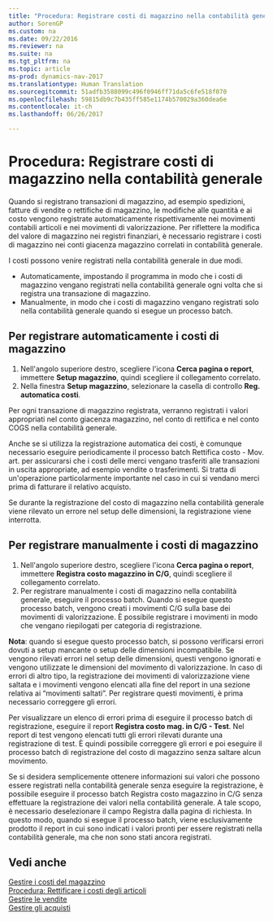 ```yaml
---
title: "Procedura: Registrare costi di magazzino nella contabilità generale"
author: SorenGP
ms.custom: na
ms.date: 09/22/2016
ms.reviewer: na
ms.suite: na
ms.tgt_pltfrm: na
ms.topic: article
ms-prod: dynamics-nav-2017
ms.translationtype: Human Translation
ms.sourcegitcommit: 51adfb3588099c496f0946ff71da5c6fe518f070
ms.openlocfilehash: 59815db9c7b435ff585e1174b570029a360dea6e
ms.contentlocale: it-ch
ms.lasthandoff: 06/26/2017

---
```


# <a name="how-to-post-inventory-costs-to-the-general-ledger"></a>Procedura: Registrare costi di magazzino nella contabilità generale   
Quando si registrano transazioni di magazzino, ad esempio spedizioni, fatture di vendite o rettifiche di magazzino, le modifiche alle quantità e ai costo vengono registrate automaticamente rispettivamente nei movimenti contabili articoli e nei movimenti di valorizzazione. Per riflettere la modifica del valore di magazzino nei registri finanziari, è necessario registrare i costi di magazzino nei conti giacenza magazzino correlati in contabilità generale.

I costi possono venire registrati nella contabilità generale in due modi.

- Automaticamente, impostando il programma in modo che i costi di magazzino vengano registrati nella contabilità generale ogni volta che si registra una transazione di magazzino.
- Manualmente, in modo che i costi di magazzino vengano registrati solo nella contabilità generale quando si esegue un processo batch.


## <a name="to-post-inventory-costs-automatically"></a>Per registrare automaticamente i costi di magazzino
1. Nell'angolo superiore destro, scegliere l'icona **Cerca pagina o report**, immettere **Setup magazzino**, quindi scegliere il collegamento correlato.
2. Nella finestra **Setup magazzino**, selezionare la casella di controllo **Reg. automatica costi**.

Per ogni transazione di magazzino registrata, verranno registrati i valori appropriati nel conto giacenza magazzino, nel conto di rettifica e nel conto COGS nella contabilità generale.

Anche se si utilizza la registrazione automatica dei costi, è comunque necessario eseguire periodicamente il processo batch Rettifica costo - Mov. art. per assicurarsi che i costi delle merci vengano trasferiti alle transazioni in uscita appropriate, ad esempio vendite o trasferimenti. Si tratta di un'operazione particolarmente importante nel caso in cui si vendano merci prima di fatturare il relativo acquisto.

Se durante la registrazione del costo di magazzino nella contabilità generale viene rilevato un errore nel setup delle dimensioni, la registrazione viene interrotta.

## <a name="to-post-inventory-costs-manually"></a>Per registrare manualmente i costi di magazzino
1. Nell'angolo superiore destro, scegliere l'icona **Cerca pagina o report**, immettere **Registra costo magazzino in C/G**, quindi scegliere il collegamento correlato.
2. Per registrare manualmente i costi di magazzino nella contabilità generale, eseguire il processo batch. Quando si esegue questo processo batch, vengono creati i movimenti C/G sulla base dei movimenti di valorizzazione. È possibile registrare i movimenti in modo che vengano riepilogati per categoria di registrazione.

**Nota**: quando si esegue questo processo batch, si possono verificarsi errori dovuti a setup mancante o setup delle dimensioni incompatibile. Se vengono rilevati errori nel setup delle dimensioni, questi vengono ignorati e vengono utilizzate le dimensioni del movimento di valorizzazione. In caso di errori di altro tipo, la registrazione dei movimenti di valorizzazione viene saltata e i movimenti vengono elencati alla fine del report in una sezione relativa ai “movimenti saltati”. Per registrare questi movimenti, è prima necessario correggere gli errori.

Per visualizzare un elenco di errori prima di eseguire il processo batch di registrazione, eseguire il report **Registra costo mag. in C/G - Test**. Nel report di test vengono elencati tutti gli errori rilevati durante una registrazione di test. È quindi possibile correggere gli errori e poi eseguire il processo batch di registrazione del costo di magazzino senza saltare alcun movimento.

Se si desidera semplicemente ottenere informazioni sui valori che possono essere registrati nella contabilità generale senza eseguire la registrazione, è possibile eseguire il processo batch Registra costo magazzino in C/G senza effettuare la registrazione dei valori nella contabilità generale. A tale scopo, è necessario deselezionare il campo Registra dalla pagina di richiesta. In questo modo, quando si esegue il processo batch, viene esclusivamente prodotto il report in cui sono indicati i valori pronti per essere registrati nella contabilità generale, ma che non sono stati ancora registrati.

## <a name="see-also"></a>Vedi anche
[Gestire i costi del magazzino](inventory-manage-inventory.md)    
[Procedura: Rettificare i costi degli articoli](inventory-how-adjust-item-costs.md)  
[Gestire le vendite](sales-manage-sales.md)  
[Gestire gli acquisti](purchasing-manage-purchasing.md)

